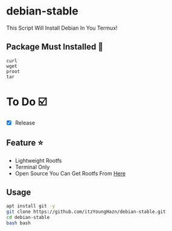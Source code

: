 # debian-stable
This Script Will Install Debian In You Termux! 

## Package Must Installed 🚀
```terminal
curl 
wget 
proot 
tar
```

# To Do ☑️
- [x] Release

## Feature ⭐
* Lightweight Rootfs
* Terminal Only
* Open Source
You Can Get Rootfs From [Here](docker.debian.net)

## Usage
```bash
apt install git -y
git clone https://github.com/itzYoungHazn/debian-stable.git
cd debian-stable
bash bash
```

